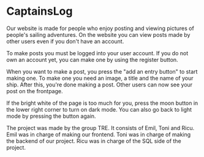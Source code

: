 # CaptainsLog
Our website is made for people who enjoy posting and viewing pictures of people's sailing adventures.
On the website you can view posts made by other users even if you don't have an account.

To make posts you must be logged into your user account. If you do not own an account yet,
you can make one by using the register button.

When you want to make a post, you press the "add an entry button" to start making one. To make one you need an image, a title
and the name of your ship. After this, you're done making a post. Other users can now see your post on the frontpage. 

If the bright white of the page is too much for you, press the moon button in the lower right corner to turn on dark mode.
You can also go back to light mode by pressing the button again.

The project was made by the group TRE. It consists of Emil, Toni and Ricu. 
Emil was in charge of making our frontend.
Toni was in charge of making the backend of our project.
Ricu was in charge of the SQL side of the project.
